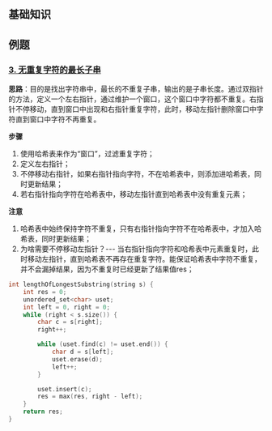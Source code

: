 ## 基础知识





## 例题

### [3. 无重复字符的最长子串](https://leetcode.cn/problems/longest-substring-without-repeating-characters/)

**思路**：目的是找出字符串中，最长的不重复子串，输出的是子串长度。通过双指针的方法，定义一个左右指针，通过维护一个窗口，这个窗口中字符都不重复。右指针不停移动，直到窗口中出现和右指针重复字符，此时，移动左指针删除窗口中字符直到窗口中字符不再重复。

**步骤**

1. 使用哈希表来作为“窗口”，过滤重复字符；
2. 定义左右指针；
3. 不停移动右指针，如果右指针指向字符，不在哈希表中，则添加进哈希表，同时更新结果；
4. 若右指针指向字符在哈希表中，移动左指针直到哈希表中没有重复元素；

**注意**

1. 哈希表中始终保持字符不重复，只有右指针指向字符不在哈希表中，才加入哈希表，同时更新结果；
2. 为啥需要不停移动左指针？--- 当右指针指向字符和哈希表中元素重复时，此时移动左指针，直到哈希表不再存在重复字符。能保证哈希表中字符不重复，并不会漏掉结果，因为不重复时已经更新了结果值res；

```c++
int lengthOfLongestSubstring(string s) {
    int res = 0;
    unordered_set<char> uset;
    int left = 0, right = 0;
    while (right < s.size()) {
        char c = s[right];
        right++;

        while (uset.find(c) != uset.end()) {
            char d = s[left];
            uset.erase(d);
            left++;
        }

        uset.insert(c);
        res = max(res, right - left);
    }
    return res;
}
```

